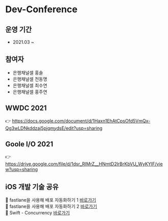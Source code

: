 # Dev-Conference

## 운영 기간  
- 2021.03 ~ 

## 참여자  
- 은행채널셀 홍솔
- 은행채널셀 전동명
- 은행채널셀 최수연
- 은행채널셀 홍주연


## WWDC 2021
👉 https://docs.google.com/document/d/1Haxn1EhAtCpsOfd5VmQx-Qg3wLDNkddzaj5pjqmydsE/edit?usp=sharing 

## Goole I/O 2021
👉 https://drive.google.com/file/d/1dsr_RIMrZ__HNmtD2lrBrKbVU_WyKYIF/view?usp=sharing


## iOS 개발 기술 공유  
🚀 fastlane을 사용해 배포 자동화하기 1 [바로가기](https://github.com/nativeTI/Dev-Conference/blob/main/iOS_Dev/CI_CD/fastlane.md)  
🚀 fastlane을 사용해 배포 자동화하기 2 [바로가기](https://github.com/nativeTI/Dev-Conference/blob/main/iOS_Dev/CI_CD/fastlane2.md)  
🌌 Swift - Concurrency [바로가기](https://github.com/nativeTI/Dev-Conference/blob/main/iOS_Dev/Swift/Concurrency.md)
